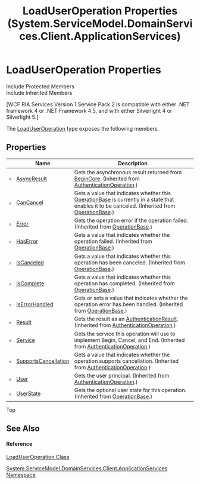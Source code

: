 ﻿---
title: LoadUserOperation Properties (System.ServiceModel.DomainServices.Client.ApplicationServices)
TOCTitle: LoadUserOperation Properties
ms:assetid: Properties.T:System.ServiceModel.DomainServices.Client.ApplicationServices.LoadUserOperation
ms:mtpsurl: https://msdn.microsoft.com/en-us/library/system.servicemodel.domainservices.client.applicationservices.loaduseroperation_properties(v=VS.91)
ms:contentKeyID: 28898926
ms.date: 01/27/2012
mtps_version: v=VS.91
---

# LoadUserOperation Properties

Include Protected Members  
Include Inherited Members  

\[WCF RIA Services Version 1 Service Pack 2 is compatible with either .NET framework 4 or .NET Framework 4.5, and with either Silverlight 4 or Silverlight 5.\]

The [LoadUserOperation](ff457801\(v=vs.91\).md) type exposes the following members.

## Properties

<table>
<thead>
<tr class="header">
<th> </th>
<th>Name</th>
<th>Description</th>
</tr>
</thead>
<tbody>
<tr class="odd">
<td><img src="images\Ff422448.protproperty(en-us,VS.91).gif" title="Protected property" alt="Protected property" /></td>
<td><a href="ff457791(v=vs.91).md">AsyncResult</a></td>
<td>Gets the asynchronous result returned from <a href="ff457916(v=vs.91).md">BeginCore</a>. (Inherited from <a href="ff457816(v=vs.91).md">AuthenticationOperation</a>.)</td>
</tr>
<tr class="even">
<td><img src="images\Ff422600.pubproperty(en-us,VS.91).gif" title="Public property" alt="Public property" /></td>
<td><a href="ff422343(v=vs.91).md">CanCancel</a></td>
<td>Gets a value that indicates whether this <a href="ff422405(v=vs.91).md">OperationBase</a> is currently in a state that enables it to be canceled. (Inherited from <a href="ff422405(v=vs.91).md">OperationBase</a>.)</td>
</tr>
<tr class="odd">
<td><img src="images\Ff422600.pubproperty(en-us,VS.91).gif" title="Public property" alt="Public property" /></td>
<td><a href="ff422735(v=vs.91).md">Error</a></td>
<td>Gets the operation error if the operation failed. (Inherited from <a href="ff422405(v=vs.91).md">OperationBase</a>.)</td>
</tr>
<tr class="even">
<td><img src="images\Ff422600.pubproperty(en-us,VS.91).gif" title="Public property" alt="Public property" /></td>
<td><a href="ff423384(v=vs.91).md">HasError</a></td>
<td>Gets a value that indicates whether the operation failed. (Inherited from <a href="ff422405(v=vs.91).md">OperationBase</a>.)</td>
</tr>
<tr class="odd">
<td><img src="images\Ff422600.pubproperty(en-us,VS.91).gif" title="Public property" alt="Public property" /></td>
<td><a href="ff422816(v=vs.91).md">IsCanceled</a></td>
<td>Gets a value that indicates whether this operation has been canceled. (Inherited from <a href="ff422405(v=vs.91).md">OperationBase</a>.)</td>
</tr>
<tr class="even">
<td><img src="images\Ff422600.pubproperty(en-us,VS.91).gif" title="Public property" alt="Public property" /></td>
<td><a href="ff422153(v=vs.91).md">IsComplete</a></td>
<td>Gets a value that indicates whether this operation has completed. (Inherited from <a href="ff422405(v=vs.91).md">OperationBase</a>.)</td>
</tr>
<tr class="odd">
<td><img src="images\Ff422600.pubproperty(en-us,VS.91).gif" title="Public property" alt="Public property" /></td>
<td><a href="ff422437(v=vs.91).md">IsErrorHandled</a></td>
<td>Gets or sets a value that indicates whether the operation error has been handled. (Inherited from <a href="ff422405(v=vs.91).md">OperationBase</a>.)</td>
</tr>
<tr class="even">
<td><img src="images\Ff422448.protproperty(en-us,VS.91).gif" title="Protected property" alt="Protected property" /></td>
<td><a href="ff457933(v=vs.91).md">Result</a></td>
<td>Gets the result as an <a href="ff457764(v=vs.91).md">AuthenticationResult</a>. (Inherited from <a href="ff457816(v=vs.91).md">AuthenticationOperation</a>.)</td>
</tr>
<tr class="odd">
<td><img src="images\Ff422448.protproperty(en-us,VS.91).gif" title="Protected property" alt="Protected property" /></td>
<td><a href="ff457975(v=vs.91).md">Service</a></td>
<td>Gets the service this operation will use to implement Begin, Cancel, and End. (Inherited from <a href="ff457816(v=vs.91).md">AuthenticationOperation</a>.)</td>
</tr>
<tr class="even">
<td><img src="images\Ff422448.protproperty(en-us,VS.91).gif" title="Protected property" alt="Protected property" /></td>
<td><a href="ff457847(v=vs.91).md">SupportsCancellation</a></td>
<td>Gets a value that indicates whether the operation supports cancellation. (Inherited from <a href="ff457816(v=vs.91).md">AuthenticationOperation</a>.)</td>
</tr>
<tr class="odd">
<td><img src="images\Ff422600.pubproperty(en-us,VS.91).gif" title="Public property" alt="Public property" /></td>
<td><a href="ff457980(v=vs.91).md">User</a></td>
<td>Gets the user principal. (Inherited from <a href="ff457816(v=vs.91).md">AuthenticationOperation</a>.)</td>
</tr>
<tr class="even">
<td><img src="images\Ff422600.pubproperty(en-us,VS.91).gif" title="Public property" alt="Public property" /></td>
<td><a href="ff422506(v=vs.91).md">UserState</a></td>
<td>Gets the optional user state for this operation. (Inherited from <a href="ff422405(v=vs.91).md">OperationBase</a>.)</td>
</tr>
</tbody>
</table>

Top

## See Also

#### Reference

[LoadUserOperation Class](ff457801\(v=vs.91\).md)

[System.ServiceModel.DomainServices.Client.ApplicationServices Namespace](ff457765\(v=vs.91\).md)

